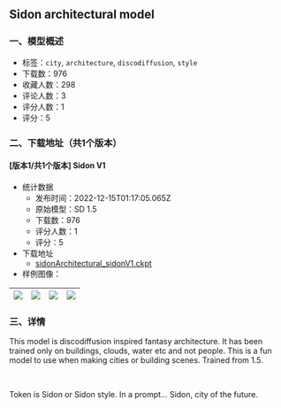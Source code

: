 ## Sidon architectural model
### 一、模型概述

- 标签：`city`, `architecture`, `discodiffusion`, `style`
- 下载数：976
- 收藏人数：298
- 评论人数：3
- 评分人数：1
- 评分：5

### 二、下载地址（共1个版本）

#### [版本1/共1个版本] Sidon V1

- 统计数据
  - 发布时间：2022-12-15T01:17:05.065Z
  - 原始模型：SD 1.5
  - 下载数：976
  - 评分人数：1
  - 评分：5
- 下载地址
  - [sidonArchitectural_sidonV1.ckpt](https://civitai.com/api/download/models/1473)
- 样例图像：

| <img src="https://image.civitai.com/xG1nkqKTMzGDvpLrqFT7WA/00261cf4-5efb-4c61-6802-694f1b1cfc00/width=450/12882.jpeg" /> | <img src="https://image.civitai.com/xG1nkqKTMzGDvpLrqFT7WA/9e2028a5-7577-431d-3215-324ec1f29d00/width=450/12901.jpeg" /> | <img src="https://image.civitai.com/xG1nkqKTMzGDvpLrqFT7WA/32766b4a-a678-411a-4299-38e87dcfba00/width=450/12900.jpeg" /> | <img src="https://image.civitai.com/xG1nkqKTMzGDvpLrqFT7WA/e52757cf-e33f-472f-28b2-08c449730000/width=450/12899.jpeg" /> |
| ---- | ---- | ---- | ---- |


### 三、详情
<p>This model is discodiffusion inspired fantasy architecture. It has been trained only on buildings, clouds, water etc and not people. This is a fun model to use when making cities or building scenes. Trained from 1.5. </p><p><br /></p><p>Token is Sidon or Sidon style. In a prompt... Sidon, city of the future.</p>